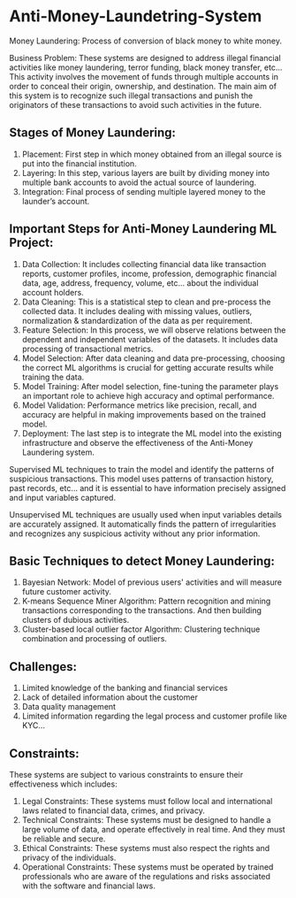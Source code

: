 # Anti-Money-Laundetring-System

Money Laundering: Process of conversion of black money to white money.

Business Problem: These systems are designed to address illegal financial activities like money laundering, terror funding, black money transfer, etc… This activity involves the movement of funds through multiple accounts in order to conceal their origin, ownership, and destination. The main aim of this system is to recognize such illegal transactions and punish the originators of these transactions to avoid such activities in the future.

## Stages of Money Laundering:
1. Placement: First step in which money obtained from an illegal source is put into the financial institution.
2. Layering: In this step, various layers are built by dividing money into multiple bank accounts to avoid the actual source of laundering.
3. Integration: Final process of sending multiple layered money to the launder’s account.

## Important Steps for Anti-Money Laundering ML Project:
1. Data Collection: It includes collecting financial data like transaction reports, customer profiles, income, profession, demographic financial data, age, address, frequency, volume, etc… about the individual account holders.
2. Data Cleaning: This is a statistical step to clean and pre-process the collected data. It includes dealing with missing values, outliers, normalization & standardization of the data as per requirement.
3. Feature Selection: In this process, we will observe relations between the dependent and independent variables of the datasets. It includes data processing of transactional metrics.
4. Model Selection: After data cleaning and data pre-processing, choosing the correct ML algorithms is crucial for getting accurate results while training the data.
5. Model Training: After model selection, fine-tuning the parameter plays an important role to achieve high accuracy and optimal performance.
6. Model Validation: Performance metrics like precision, recall, and accuracy are helpful in making improvements based on the trained model.
7. Deployment: The last step is to integrate the ML model into the existing infrastructure and observe the effectiveness of the Anti-Money Laundering system.

Supervised ML techniques to train the model and identify the patterns of suspicious transactions. This model uses patterns of transaction history, past records, etc… and it is essential to have information precisely assigned and input variables captured.

Unsupervised ML techniques are usually used when input variables details are accurately assigned. It automatically finds the pattern of irregularities and recognizes any suspicious activity without any prior information.

## Basic Techniques to detect Money Laundering:
1. Bayesian Network: Model of previous users' activities and will measure future customer activity.
2. K-means Sequence Miner Algorithm: Pattern recognition and mining transactions corresponding to the transactions. And then building clusters of dubious activities.
3. Cluster-based local outlier factor Algorithm: Clustering technique combination and processing of outliers.

## Challenges:
1. Limited knowledge of the banking and financial services
2. Lack of detailed information about the customer
3. Data quality management
4. Limited information regarding the legal process and customer profile like KYC…

## Constraints:
These systems are subject to various constraints to ensure their effectiveness which includes:
1. Legal Constraints: These systems must follow local and international laws related to financial data, crimes, and privacy.
2. Technical Constraints: These systems must be designed to handle a large volume of data, and operate effectively in real time. And they must be reliable and secure.
3. Ethical Constraints: These systems must also respect the rights and privacy of the individuals.
4. Operational Constraints: These systems must be operated by trained professionals who are aware of the regulations and risks associated with the software and financial laws.
